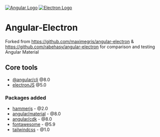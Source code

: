 [![Angular Logo](https://www.vectorlogo.zone/logos/angular/angular-icon.svg)](https://angular.io/) [![Electron Logo](https://www.vectorlogo.zone/logos/electronjs/electronjs-icon.svg)](https://electronjs.org/)

# Angular-Electron

Forked from https://github.com/maximegris/angular-electron & https://github.com/rabehasy/angular-electron for comparison and testing Angular Material

## Core tools

- [@angular/cli](https://angular.io) @8.0
- [electronJS](https://electronjs.org/) @5.0

### Packages added

- [hammerjs](http://hammerjs.github.io/) - @2.0
- [angular/material](https://material.angular.io) - @8.0
- [angular/cdk](https://material.angular.io) - @8.0
- [fontawesome](https://fontawesome.com) - @5.9  
- [tailwindcss](https://tailwindcss.com/) - @1.0